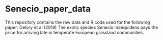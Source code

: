 # Senecio_paper_data
This repository contains the raw data and R code used for the following paper: Delory et al (2019) The exotic species Senecio inaequidens pays the price for arriving late in temperate European grassland communities.
